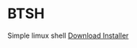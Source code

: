 # BTSH
Simple limux shell
[Download Installer](https://github.com/FAATER/btsh/releases/download/releases/install.sh)

